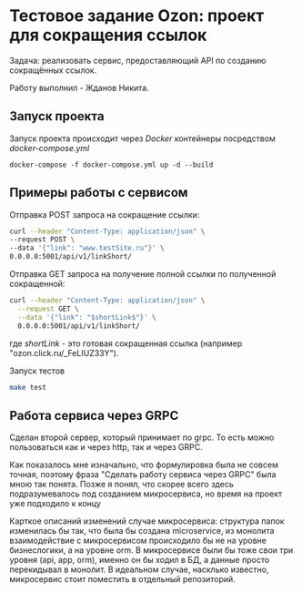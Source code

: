 # Тестовое задание Ozon: проект для сокращения ссылок 

Задача: реализовать сервис, предоставляющий API по созданию сокращённых ссылок.

Работу выполнил - Жданов Никита.

## Запуск проекта

Запуск проекта происходит через *Docker* контейнеры посредством *docker-compose.yml*
```
docker-compose -f docker-compose.yml up -d --build
```

## Примеры работы с сервисом

Отправка POST запроса на сокращение ссылки:
```bash
curl --header "Content-Type: application/json" \
--request POST \
--data '{"link": "www.testSite.ru"}' \
0.0.0.0:5001/api/v1/linkShort/
```


Отправка GET запроса на получение полной ссылки по полученной сокращенной:
```bash
curl --header "Content-Type: application/json" \
  --request GET \
  --data '{"link": "$shortLink$"}' \
  0.0.0.0:5001/api/v1/linkShort/
```
где *$shortLink$* - это готовая сокращенная ссылка (например "ozon.click.ru/_FeLIUZ33Y").



Запуск тестов
```bash
make test
```

## Работа сервиса через GRPC
Сделан второй сервер, который принимает по grpc. То есть можно пользоваться 
как и через http, так и через GRPC.

Как показалось мне изначально, что формулировка была не совсем точная, поэтому 
фраза "Сделать работу сервиса через GRPC" была мною так понята. Позже я понял, что
скорее всего здесь подразумевалось под созданием микросервиса, но время на проект уже подходило к концу

Карткое описаний изменений случае микросервиса: структура папок изменилась бы так, что была бы создана microservice, из монолита
взаимодействие с микросервисом происходило бы не на уровне бизнеслогики, а на уровне orm. 
В микросервисе были бы тоже свои три уровня (api, app, orm), именно он бы ходил в БД, а данные просто перекидывал в монолит.
В идеальном случае, насклько известно, микросервис стоит поместить в отдельный репозиторий.

